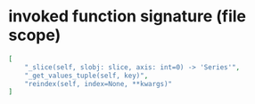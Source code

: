 # invoked function signature (file scope)

```json
[
    "_slice(self, slobj: slice, axis: int=0) -> 'Series'",
    "_get_values_tuple(self, key)",
    "reindex(self, index=None, **kwargs)"
]
```
